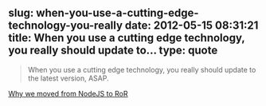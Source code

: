 slug: when-you-use-a-cutting-edge-technology-you-really
date: 2012-05-15 08:31:21
title: When you use a cutting edge technology, you really should update to...
type: quote
---

> When you use a cutting edge technology, you really should update to the latest version, ASAP.

[Why we moved from NodeJS to RoR](http://blog.targeterapp.com/post/22984987832/why-we-moved-from-nodejs-to-ror)
